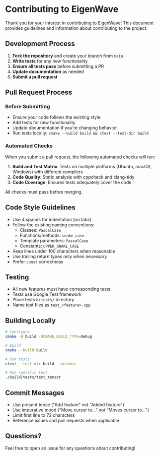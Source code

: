 # Contributing to EigenWave

Thank you for your interest in contributing to EigenWave! This document provides guidelines and information about contributing to the project.

## Development Process

1. **Fork the repository** and create your branch from `main`
2. **Write tests** for any new functionality
3. **Ensure all tests pass** before submitting a PR
4. **Update documentation** as needed
5. **Submit a pull request**

## Pull Request Process

### Before Submitting

- Ensure your code follows the existing style
- Add tests for new functionality
- Update documentation if you're changing behavior
- Run tests locally: `cmake --build build && ctest --test-dir build`

### Automated Checks

When you submit a pull request, the following automated checks will run:

1. **Build and Test Matrix**: Tests on multiple platforms (Ubuntu, macOS, Windows) with different compilers
2. **Code Quality**: Static analysis with cppcheck and clang-tidy
3. **Code Coverage**: Ensures tests adequately cover the code

All checks must pass before merging.

## Code Style Guidelines

- Use 4 spaces for indentation (no tabs)
- Follow the existing naming conventions:
  - Classes: `PascalCase`
  - Functions/methods: `snake_case`
  - Template parameters: `PascalCase`
  - Constants: `UPPER_SNAKE_CASE`
- Keep lines under 100 characters when reasonable
- Use trailing return types only when necessary
- Prefer `const` correctness

## Testing

- All new features must have corresponding tests
- Tests use Google Test framework
- Place tests in `tests/` directory
- Name test files as `test_<feature>.cpp`

## Building Locally

```bash
# Configure
cmake -B build -DCMAKE_BUILD_TYPE=Debug

# Build
cmake --build build

# Run tests
ctest --test-dir build --verbose

# Run specific test
./build/tests/test_tensor
```

## Commit Messages

- Use present tense ("Add feature" not "Added feature")
- Use imperative mood ("Move cursor to..." not "Moves cursor to...")
- Limit first line to 72 characters
- Reference issues and pull requests when applicable

## Questions?

Feel free to open an issue for any questions about contributing!